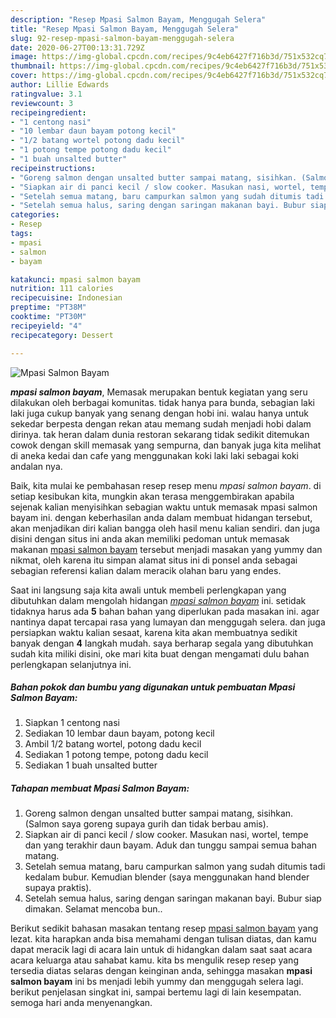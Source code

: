 ```yaml
---
description: "Resep Mpasi Salmon Bayam, Menggugah Selera"
title: "Resep Mpasi Salmon Bayam, Menggugah Selera"
slug: 92-resep-mpasi-salmon-bayam-menggugah-selera
date: 2020-06-27T00:13:31.729Z
image: https://img-global.cpcdn.com/recipes/9c4eb6427f716b3d/751x532cq70/mpasi-salmon-bayam-foto-resep-utama.jpg
thumbnail: https://img-global.cpcdn.com/recipes/9c4eb6427f716b3d/751x532cq70/mpasi-salmon-bayam-foto-resep-utama.jpg
cover: https://img-global.cpcdn.com/recipes/9c4eb6427f716b3d/751x532cq70/mpasi-salmon-bayam-foto-resep-utama.jpg
author: Lillie Edwards
ratingvalue: 3.1
reviewcount: 3
recipeingredient:
- "1 centong nasi"
- "10 lembar daun bayam potong kecil"
- "1/2 batang wortel potong dadu kecil"
- "1 potong tempe potong dadu kecil"
- "1 buah unsalted butter"
recipeinstructions:
- "Goreng salmon dengan unsalted butter sampai matang, sisihkan. (Salmon saya goreng supaya gurih dan tidak berbau amis)."
- "Siapkan air di panci kecil / slow cooker. Masukan nasi, wortel, tempe dan yang terakhir daun bayam. Aduk dan tunggu sampai semua bahan matang."
- "Setelah semua matang, baru campurkan salmon yang sudah ditumis tadi kedalam bubur. Kemudian blender (saya menggunakan hand blender supaya praktis)."
- "Setelah semua halus, saring dengan saringan makanan bayi. Bubur siap dimakan. Selamat mencoba bun.."
categories:
- Resep
tags:
- mpasi
- salmon
- bayam

katakunci: mpasi salmon bayam 
nutrition: 111 calories
recipecuisine: Indonesian
preptime: "PT38M"
cooktime: "PT30M"
recipeyield: "4"
recipecategory: Dessert

---
```



![Mpasi Salmon Bayam](https://img-global.cpcdn.com/recipes/9c4eb6427f716b3d/751x532cq70/mpasi-salmon-bayam-foto-resep-utama.jpg)

<b><i>mpasi salmon bayam</i></b>, Memasak merupakan bentuk kegiatan yang seru dilakukan oleh berbagai komunitas. tidak hanya para bunda, sebagian laki laki juga cukup banyak yang senang dengan hobi ini. walau hanya untuk sekedar berpesta dengan rekan atau memang sudah menjadi hobi dalam dirinya. tak heran dalam dunia restoran sekarang tidak sedikit ditemukan cowok dengan skill memasak yang sempurna, dan banyak juga kita melihat di aneka kedai dan cafe yang menggunakan koki laki laki sebagai koki andalan nya.



Baik, kita mulai ke pembahasan resep resep menu <i>mpasi salmon bayam</i>. di setiap kesibukan kita, mungkin akan terasa menggembirakan apabila sejenak kalian menyisihkan sebagian waktu untuk memasak mpasi salmon bayam ini. dengan keberhasilan anda dalam membuat hidangan tersebut, akan menjadikan diri kalian bangga oleh hasil menu kalian sendiri. dan juga disini dengan situs ini anda akan memiliki pedoman untuk memasak makanan <u>mpasi salmon bayam</u> tersebut menjadi masakan yang yummy dan nikmat, oleh karena itu simpan alamat situs ini di ponsel anda sebagai sebagian referensi kalian dalam meracik olahan baru yang endes.


Saat ini langsung saja kita awali untuk membeli perlengkapan yang dibutuhkan dalam mengolah hidangan <u><i>mpasi salmon bayam</i></u> ini. setidak tidaknya harus ada <b>5</b> bahan bahan yang diperlukan pada masakan ini. agar nantinya dapat tercapai rasa yang lumayan dan menggugah selera. dan juga persiapkan waktu kalian sesaat, karena kita akan membuatnya sedikit banyak dengan <b>4</b> langkah mudah. saya berharap segala yang dibutuhkan sudah kita miliki disini, oke mari kita buat dengan mengamati dulu bahan perlengkapan selanjutnya ini.

<!--inarticleads1-->

##### Bahan pokok dan bumbu yang digunakan untuk pembuatan Mpasi Salmon Bayam:

1. Siapkan 1 centong nasi
1. Sediakan 10 lembar daun bayam, potong kecil
1. Ambil 1/2 batang wortel, potong dadu kecil
1. Sediakan 1 potong tempe, potong dadu kecil
1. Sediakan 1 buah unsalted butter




<!--inarticleads2-->

##### Tahapan membuat Mpasi Salmon Bayam:

1. Goreng salmon dengan unsalted butter sampai matang, sisihkan. (Salmon saya goreng supaya gurih dan tidak berbau amis).
1. Siapkan air di panci kecil / slow cooker. Masukan nasi, wortel, tempe dan yang terakhir daun bayam. Aduk dan tunggu sampai semua bahan matang.
1. Setelah semua matang, baru campurkan salmon yang sudah ditumis tadi kedalam bubur. Kemudian blender (saya menggunakan hand blender supaya praktis).
1. Setelah semua halus, saring dengan saringan makanan bayi. Bubur siap dimakan. Selamat mencoba bun..




Berikut sedikit bahasan masakan tentang resep <u>mpasi salmon bayam</u> yang lezat. kita harapkan anda bisa memahami dengan tulisan diatas, dan kamu dapat meracik lagi di acara lain untuk di hidangkan dalam saat saat acara acara keluarga atau sahabat kamu. kita bs mengulik resep resep yang tersedia diatas selaras dengan keinginan anda, sehingga masakan <b>mpasi salmon bayam</b> ini bs menjadi lebih yummy dan menggugah selera lagi. berikut penjelasan singkat ini, sampai bertemu lagi di lain kesempatan. semoga hari anda menyenangkan.
